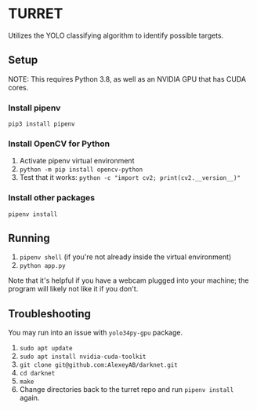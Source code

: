 # TURRET

Utilizes the YOLO classifying algorithm to identify possible targets.

## Setup

NOTE: This requires Python 3.8, as well as an NVIDIA GPU that has CUDA cores.

### Install pipenv
`pip3 install pipenv`

### Install OpenCV for Python
1. Activate pipenv virtual environment
2. `python -m pip install opencv-python`
3. Test that it works: `python -c "import cv2; print(cv2.__version__)"`

### Install other packages
`pipenv install`

## Running

1. `pipenv shell` (if you're not already inside the virtual environment)
2. `python app.py`

Note that it's helpful if you have a webcam plugged into your machine; the program will likely not like it if you don't.

## Troubleshooting
You may run into an issue with `yolo34py-gpu` package.

1. `sudo apt update`
2. `sudo apt install nvidia-cuda-toolkit`
3. `git clone git@github.com:AlexeyAB/darknet.git`
4. `cd darknet`
5. `make`
6. Change directories back to the turret repo and run `pipenv install` again.